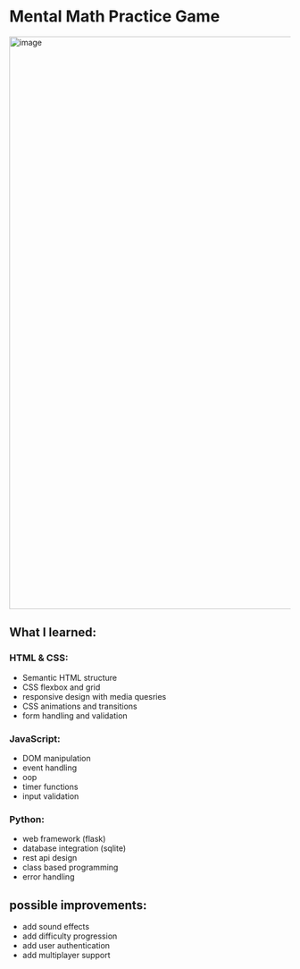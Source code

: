 # Mental Math Practice Game

<img width="1919" height="1024" alt="image" src="https://github.com/user-attachments/assets/dbad58dc-d282-498a-bbf4-fa94ae5763b5" />

## What I learned:
### HTML & CSS:
- Semantic HTML structure
- CSS flexbox and grid
- responsive design with media quesries
- CSS animations and transitions
- form handling and validation

### JavaScript:
- DOM manipulation
- event handling
- oop
- timer functions
- input validation

### Python:
- web framework (flask)
- database integration (sqlite)
- rest api design
- class based programming
- error handling

## possible improvements:
- add sound effects
- add difficulty progression
- add user authentication
- add multiplayer support
